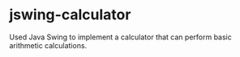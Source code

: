 # jswing-calculator
Used Java Swing to implement a calculator that can perform basic arithmetic calculations.

